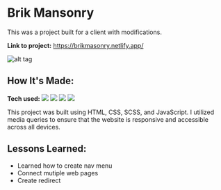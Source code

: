# Brik Mansonry

This was a project built for a client with modifications.

**Link to project:** https://brikmasonry.netlify.app/

![alt tag]()

## How It's Made:

**Tech used:**
<img src='https://img.shields.io/badge/HTML5-E34F26?style=for-the-badge&logo=html5&logoColor=white'></img>
<img src='https://img.shields.io/badge/CSS3-1572B6?style=for-the-badge&logo=css3&logoColor=white'></img>
<img src='https://img.shields.io/badge/Scss-CC6699?style=for-the-badge&logo=sass&logoColor=white'></img>
<img src='https://img.shields.io/badge/JavaScript-323330?style=for-the-badge&logo=javascript&logoColor=F7DF1E'></img>

</p>

This project was built using HTML, CSS, SCSS, and JavaScript. I utilized media queries to ensure that the website is responsive and accessible across all devices.

## Lessons Learned:

- Learned how to create nav menu
- Connect mutiple web pages
- Create redirect
